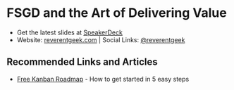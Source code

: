 # FSGD and the Art of Delivering Value

* Get the latest slides at [SpeakerDeck](https://speakerdeck.com/reverentgeek)
* Website: [reverentgeek.com](https://reverentgeek.com) | Social Links: [@reverentgeek](https://reverentgeek.com/links/)

## Recommended Links and Articles

* [Free Kanban Roadmap](https://info.planview.com/kanban-roadmap-_ebook_lad_en_reg.html) - How to get started in 5 easy steps
